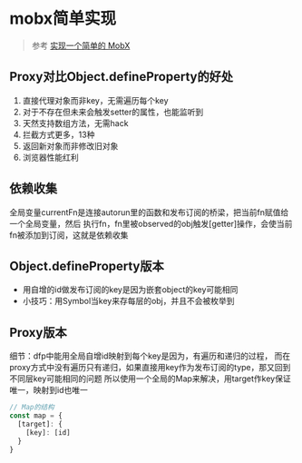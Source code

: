 # mobx简单实现

> 参考 [实现一个简单的 MobX](https://zhuanlan.zhihu.com/p/265554652)

## Proxy对比Object.defineProperty的好处

1. 直接代理对象而非key，无需遍历每个key
2. 对于不存在但未来会触发setter的属性，也能监听到
3. 天然支持数组方法，无需hack
4. 拦截方式更多，13种
5. 返回新对象而非修改旧对象
6. 浏览器性能红利

## 依赖收集

全局变量currentFn是连接autorun里的函数和发布订阅的桥梁，把当前fn赋值给一个全局变量，然后
执行fn，fn里被observed的obj触发[getter]操作，会使当前fn被添加到订阅，这就是依赖收集

## Object.defineProperty版本

- 用自增的id做发布订阅的key是因为嵌套object的key可能相同
- 小技巧：用Symbol当key来存每层的obj，并且不会被枚举到

## Proxy版本

细节：dfp中能用全局自增id映射到每个key是因为，有遍历和递归的过程，
而在proxy方式中没有遍历只有递归，如果直接用key作为发布订阅的type，那又回到不同层key可能相同的问题
所以使用一个全局的Map来解决，用target作key保证唯一，映射到id也唯一

```js
// Map的结构
const map = {
  [target]: {
    [key]: [id]
  }
}
```
